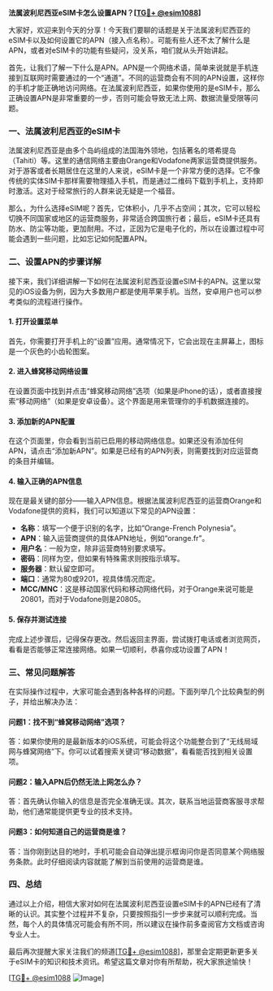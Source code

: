 **法属波利尼西亚eSIM卡怎么设置APN？[[TG💪+ @esim1088](https://t.me/s/esim1088)]**

大家好，欢迎来到今天的分享！今天我们要聊的话题是关于法属波利尼西亚的eSIM卡以及如何设置它的APN（接入点名称）。可能有些人还不太了解什么是APN，或者对eSIM卡的功能有些疑问，没关系，咱们就从头开始讲起。

首先，让我们了解一下什么是APN。APN是一个网络术语，简单来说就是手机连接到互联网时需要通过的一个“通道”。不同的运营商会有不同的APN设置，这样你的手机才能正确地访问网络。在法属波利尼西亚，如果你使用的是eSIM卡，那么正确设置APN是非常重要的一步，否则可能会导致无法上网、数据流量受限等问题。

### 一、法属波利尼西亚的eSIM卡

法属波利尼西亚是由多个岛屿组成的法国海外领地，包括著名的塔希提岛（Tahiti）等。这里的通信网络主要由Orange和Vodafone两家运营商提供服务。对于游客或者长期居住在这里的人来说，eSIM卡是一个非常方便的选择。它不像传统的实体SIM卡那样需要物理插入手机，而是通过二维码下载到手机上，支持即时激活。这对于经常旅行的人群来说无疑是一个福音。

那么，为什么选择eSIM呢？首先，它体积小，几乎不占空间；其次，它可以轻松切换不同国家或地区的运营商服务，非常适合跨国旅行者；最后，eSIM卡还具有防水、防尘等功能，更加耐用。不过，正因为它是电子化的，所以在设置过程中可能会遇到一些问题，比如忘记如何配置APN。

### 二、设置APN的步骤详解

接下来，我们详细讲解一下如何在法属波利尼西亚设置eSIM卡的APN。这里以常见的iOS设备为例，因为大多数用户都是使用苹果手机。当然，安卓用户也可以参考类似的流程进行操作。

#### 1. 打开设置菜单
首先，你需要打开手机上的“设置”应用。通常情况下，它会出现在主屏幕上，图标是一个灰色的小齿轮图案。

#### 2. 进入蜂窝移动网络设置
在设置页面中找到并点击“蜂窝移动网络”选项（如果是iPhone的话），或者直接搜索“移动网络”（如果是安卓设备）。这个界面是用来管理你的手机数据连接的。

#### 3. 添加新的APN配置
在这个页面里，你会看到当前已启用的移动网络信息。如果还没有添加任何APN，请点击“添加新APN”。如果是已经有的APN列表，则需要找到对应运营商的条目并编辑。

#### 4. 输入正确的APN信息
现在是最关键的部分——输入APN信息。根据法属波利尼西亚的运营商Orange和Vodafone提供的资料，我们可以知道以下常见的APN设置：

- **名称**：填写一个便于识别的名字，比如“Orange-French Polynesia”。
- **APN**：输入运营商提供的具体APN地址，例如“orange.fr”。
- **用户名**：一般为空，除非运营商特别要求填写。
- **密码**：同样为空，但如果有特殊需求则按指示填写。
- **服务器**：默认留空即可。
- **端口**：通常为80或9201，视具体情况而定。
- **MCC/MNC**：这是移动国家代码和移动网络代码，对于Orange来说可能是20801，而对于Vodafone则是20805。

#### 5. 保存并测试连接
完成上述步骤后，记得保存更改。然后返回主界面，尝试拨打电话或者浏览网页，看看是否能够正常连接网络。如果一切顺利，恭喜你成功设置了APN！

### 三、常见问题解答

在实际操作过程中，大家可能会遇到各种各样的问题。下面列举几个比较典型的例子，并给出解决办法：

#### 问题1：找不到“蜂窝移动网络”选项？
答：如果你使用的是最新版本的iOS系统，可能会将这个功能整合到了“无线局域网与蜂窝网络”下。你可以试着搜索关键词“移动数据”，看看能否找到相关设置项。

#### 问题2：输入APN后仍然无法上网怎么办？
答：首先确认你输入的信息是否完全准确无误。其次，联系当地运营商客服寻求帮助，他们通常能提供更专业的技术支持。

#### 问题3：如何知道自己的运营商是谁？
答：当你刚到达目的地时，手机可能会自动弹出提示框询问你是否同意某个网络服务条款。此时仔细阅读内容就能了解到当前使用的运营商是谁。

### 四、总结

通过以上介绍，相信大家对如何在法属波利尼西亚设置eSIM卡的APN已经有了清晰的认识。其实整个过程并不复杂，只要按照指引一步步来就可以顺利完成。当然，每个人的具体情况可能会有所不同，所以建议在操作前多查阅官方文档或咨询专业人士。

最后再次提醒大家关注我们的频道[[TG💪+ @esim1088](https://t.me/s/esim1088)]，那里会定期更新更多关于eSIM卡的知识和技术资讯。希望这篇文章对你有所帮助，祝大家旅途愉快！

[[TG💪+ @esim1088](https://t.me/s/esim1088) ![Image](https://i.postimg.cc/4NQfJmqS/Snipaste-2025-05-13-00-14-12.png)]